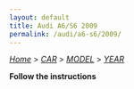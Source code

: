 ```yaml
---
layout: default
title: Audi A6/S6 2009
permalink: /audi/a6-s6/2009/
---
```

[*Home*](/) > [*CAR*](/car/) > [*MODEL*](/car/model/) > [*YEAR*](/car/model/year/)

**Follow the instructions**